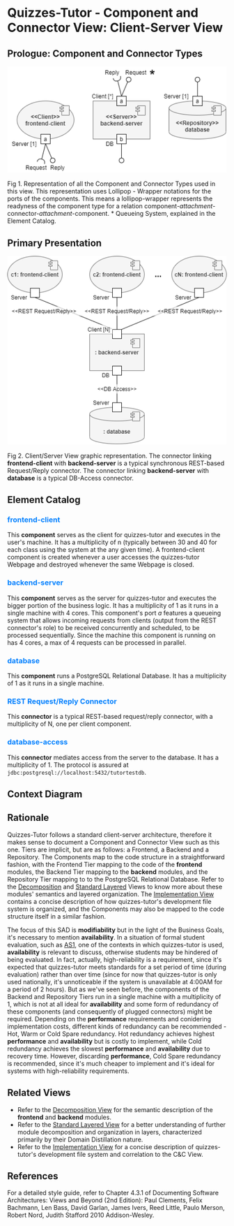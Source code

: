 # Quizzes-Tutor - Component and Connector View: Client-Server View

## Prologue: Component and Connector Types

<img src="pictures/C&C Type Definition.png" width="600" >

Fig 1. Representation of all the Component and Connector Types used in this view. This representation uses Lollipop - Wrapper notations for the ports of the components. This means a lollipop-wrapper represents the readyness of the component type for a relation component-*attachment*-connector-*attachment*-component. * Queueing System, explained in the Element Catalog.

## Primary Presentation

<img src="pictures/C&C View.png" width="600" >

Fig 2. Client/Server View graphic representation. The connector linking **frontend-client** with **backend-server** is a typical synchronous REST-based Request/Reply connector. The connector linking **backend-server** with **database** is a typical DB-Access connector.

## Element Catalog

### <span style="color:#0080ff">frontend-client</span>
This **component** serves as the client for quizzes-tutor and executes in the user's machine. It has a multiplicity of n (typically between 30 and 40 for each class using the system at the any given time). A frontend-client component is created whenever a user accesses the quizzes-tutor Webpage and destroyed whenever the same Webpage is closed.

### <span style="color:#0080ff">backend-server</span>
This **component** serves as the server for quizzes-tutor and executes the bigger portion of the business logic. It has a multiplicity of 1 as it runs in a single machine with 4 cores. This component's port *a* features a queueing system that allows incoming requests from clients (output from the REST connector's role) to be received concurrently and scheduled, to be processed sequentially. Since the machine this component is running on has 4 cores, a max of 4 requests can be processed in parallel.

### <span style="color:#0080ff">database</span>
This **component** runs a PostgreSQL Relational Database. It has a multiplicity of 1 as it runs in a single machine.

### <span style="color:#0080ff">REST Request/Reply Connector </span>
This **connector** is a typical REST-based request/reply connector, with a multiplicity of N, one per client component. 

### <span style="color:#0080ff">database-access</span>
This **connector** mediates access from the server to the database. It has a multiplicity of 1. The protocol is assured at `jdbc:postgresql://localhost:5432/tutortestdb`.

## Context Diagram

## Rationale
Quizzes-Tutor follows a standard client-server architecture, therefore it makes sense to document a Component and Connector View such as this one. Tiers are implicit, but are as follows: a Frontend, a Backend and a Repository. The Components map to the code structure in a straightforward fashion, with the Frontend Tier mapping to the code of the **frontend** modules, the Backend Tier mapping to the **backend** modules, and the Repository Tier mapping to to the PostgreSQL Relational Database. Refer to the [Decomposition](module_view_decomposition) and [Standard Layered](module_view_layered.md) Views to know more about these modules' semantics and layered organization. The [Implementation View](allocation_view_implementation.md) contains a concise description of how quizzes-tutor's development file system is organized, and the Components may also be mapped to the code structure itself in a similar fashion.

The focus of this SAD is **modifiability** but in the light of the Business Goals, it's necessary to mention **availability**. In a situation of formal student evaluation, such as [AS1](system_overview.md#modifibility), one of the contexts in which quizzes-tutor is used, **availability** is relevant to discuss, otherwise students may be hindered of being evaluated. In fact, actually, high-reliability is a requirement, since it's expected that quizzes-tutor meets standards for a set period of time (during evaluation) rather than over time (since for now that quizzes-tutor is only used nationally, it's unnoticeable if the system is unavailable at 4:00AM for a period of 2 hours). But as we've seen before, the components of the Backend and Repository Tiers run in a single machine with a multiplicity of 1, which is not at all ideal for **availability** and some form of redundancy of these components (and consequently of plugged connectors) might be required. Depending on the **performance** requirements and conidering implementation costs, different kinds of redundancy can be recommended - Hot, Warm or Cold Spare redundancy. Hot redundancy achieves highest **performance** and **availability** but is costly to implement, while Cold redundancy achieves the slowest **performance** and **availability** due to recovery time. However, discarding **performance**, Cold Spare redundancy is recommended, since it's much cheaper to implement and it's ideal for systems with high-reliability requirements.

## Related Views

- Refer to the [Decomposition View](module_view_decomposition.md) for the semantic description of the **frontend** and **backend** modules.
- Refer to the [Standard Layered View](module_view_layered.md) for a better understanding of further module decomposition and organization in layers, characterized primarily by their Domain Distillation nature.
- Refer to the [Implementation View](allocation_view_implementation.md) for a concise description of quizzes-tutor's development file system and correlation to the C&C View.

## References
For a detailed style guide, refer to Chapter 4.3.1 of Documenting Software Architectures: Views and Beyond (2nd Edition): Paul Clements, Felix Bachmann, Len Bass, David Garlan, James Ivers, Reed Little, Paulo Merson, Robert Nord, Judith Stafford 2010 Addison-Wesley.

